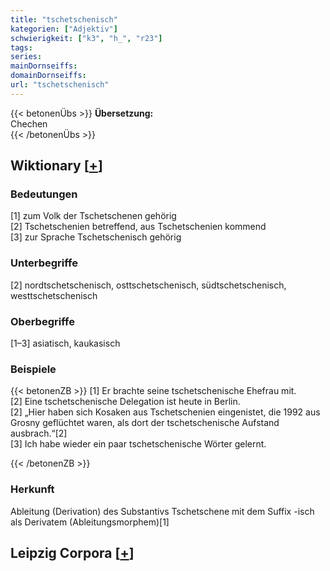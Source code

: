```yaml
---
title: "tschetschenisch"
kategorien: ["Adjektiv"]
schwierigkeit: ["k3", "h_", "r23"]
tags:
series:
mainDornseiffs:
domainDornseiffs:
url: "tschetschenisch"
---
```


{{< betonenÜbs >}}
**Übersetzung:**  
Chechen  
{{< /betonenÜbs >}}

## Wiktionary [[+](https://de.wiktionary.org/wiki/tschetschenisch)]

### Bedeutungen
[1] zum Volk der Tschetschenen gehörig  
[2] Tschetschenien betreffend, aus Tschetschenien kommend  
[3] zur Sprache Tschetschenisch gehörig  

### Unterbegriffe
[2] nordtschetschenisch, osttschetschenisch, südtschetschenisch, westtschetschenisch  

### Oberbegriffe
[1–3] asiatisch, kaukasisch  

### Beispiele
{{< betonenZB >}}
[1] Er brachte seine tschetschenische Ehefrau mit.  
[2] Eine tschetschenische Delegation ist heute in Berlin.  
[2] „Hier haben sich Kosaken aus Tschetschenien eingenistet, die 1992 aus Grosny geflüchtet waren, als dort der tschetschenische Aufstand ausbrach.“[2]  
[3] Ich habe wieder ein paar tschetschenische Wörter gelernt.  

{{< /betonenZB >}}
### Herkunft
Ableitung (Derivation) des Substantivs Tschetschene mit dem Suffix -isch als Derivatem (Ableitungsmorphem)[1]  


## Leipzig Corpora [[+](https://corpora.uni-leipzig.de/en/res?word=tschetschenisch&corpusId=deu_newscrawl-public_2018)]

